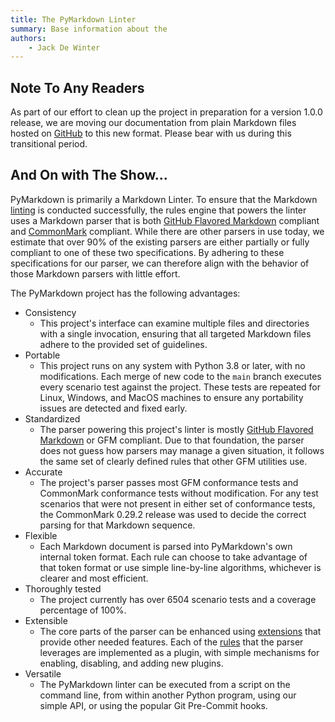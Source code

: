 ```yaml
---
title: The PyMarkdown Linter
summary: Base information about the 
authors:
    - Jack De Winter
---
```


## Note To Any Readers

As part of our effort to clean up the project in preparation for a version 1.0.0
release, we are moving our documentation from plain Markdown files hosted on
[GitHub](https://github.com/jackdewinter/pymarkdown) to this new format.  Please
bear with us during this transitional period.

## And On with The Show...

PyMarkdown is primarily a Markdown Linter.  To ensure that the Markdown
[linting](https://en.wikipedia.org/wiki/Lint_%28software%29)
is conducted successfully, the rules engine that powers the linter uses a Markdown
parser that is both
[GitHub Flavored Markdown](https://github.github.com/gfm/)
compliant and
[CommonMark](https://spec.commonmark.org/)
compliant.  While there are other parsers in use today, we estimate that over
90% of the existing parsers are either partially or fully compliant to one of
these two specifications.  By adhering to these specifications for our parser,
we can therefore align with the behavior of those Markdown parsers with little
effort.

The PyMarkdown project has the following advantages:

- Consistency
    - This project's interface can examine multiple files and directories with
      a single invocation, ensuring that all targeted Markdown files adhere to
      the provided set of guidelines.
- Portable
    - This project runs on any system with Python 3.8 or later, with no modifications.
      Each merge of new code to the `main` branch executes every scenario test against
      the project.  These tests are repeated for Linux, Windows, and MacOS machines
      to ensure any portability issues are detected and fixed early.
- Standardized
    - The parser powering this project's linter is mostly
      [GitHub Flavored Markdown](https://github.github.com/gfm/)
      or GFM compliant.  Due to that foundation, the parser does not guess how parsers
      may manage a given situation, it follows the same set of clearly defined
      rules that other GFM utilities use.
- Accurate
    - The project's parser passes most GFM conformance tests and CommonMark conformance
      tests without modification.  For any test scenarios that were not present
      in either set of conformance tests, the CommonMark 0.29.2 release was used
      to decide the correct parsing for that Markdown sequence.
- Flexible
    - Each Markdown document is parsed into PyMarkdown's own internal token format.
      Each rule can choose to take advantage of that token format or use simple
      line-by-line algorithms, whichever is clearer and most efficient.
- Thoroughly tested
    - The project currently has over 6504 scenario tests and a coverage percentage of 100%.
- Extensible
    - The core parts of the parser can be enhanced using
      [extensions](https://github.com/jackdewinter/pymarkdown/blob/main/docs/extensions.md)
      that provide other needed features.  Each of the
      [rules](https://github.com/jackdewinter/pymarkdown/blob/main/docs/rules.md)
      that the parser leverages are implemented as a plugin, with simple mechanisms
      for enabling, disabling, and adding new plugins.
- Versatile
    - The PyMarkdown linter can be executed from a script on the command line, from
      within another Python program, using our simple API, or using the popular
      Git Pre-Commit hooks.
